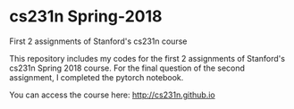 # cs231n Spring-2018
First 2 assignments of Stanford's cs231n course

This repository includes my codes for the first 2 assignments of Stanford's cs231n Spring 2018 course. For the final question of the second assignment, I completed the pytorch notebook.

You can access the course here: http://cs231n.github.io
